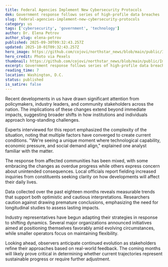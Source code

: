 ```yaml
---
title: Federal Agencies Implement New Cybersecurity Protocols
dek: Government response follows series of high-profile data breaches
slug: federal-agencies-implement-new-cybersecurity-protocols
category: us
tags: ['cybersecurity', 'government', 'technology']
author: Dr. Elena Petrov
author_slug: elena-petrov
published: 2025-09-30T09:32:43.257Z
updated: 2025-10-01T09:32:43.257Z
hero_image: https://github.com/cojovi/northstar_news/blob/main/public/ImplementNewCybersecurity.png?raw=true
hero_credit: Photo via Pexels
thumbnail: https://github.com/cojovi/northstar_news/blob/main/public/ImplementNewCybersecurity.png?raw=true
excerpt: Government response follows series of high-profile data breaches
reading_time: 7
location: Washington, D.C.
status: published
is_satire: false
---
```


Recent developments in us have drawn significant attention from policymakers, industry leaders, and community stakeholders across the nation. The implications of these changes extend beyond immediate impacts, suggesting broader shifts in how institutions and individuals approach long-standing challenges.

Experts interviewed for this report emphasized the complexity of the situation, noting that multiple factors have converged to create current conditions. "We're seeing a unique moment where technological capability, economic pressure, and social demand align," explained one analyst familiar with the matter.

The response from affected communities has been mixed, with some embracing the changes as overdue progress while others express concern about unintended consequences. Local officials report fielding increased inquiries from constituents seeking clarity on how developments will affect their daily lives.

Data collected over the past eighteen months reveals measurable trends that support both optimistic and cautious interpretations. Researchers caution against drawing premature conclusions, emphasizing the need for longitudinal studies to assess lasting impacts.

Industry representatives have begun adapting their strategies in response to shifting dynamics. Several major organizations announced initiatives aimed at positioning themselves favorably amid evolving circumstances, while smaller operators focus on maintaining flexibility.

Looking ahead, observers anticipate continued evolution as stakeholders refine their approaches based on real-world feedback. The coming months will likely prove critical in determining whether current trajectories represent sustainable progress or require further adjustment.
